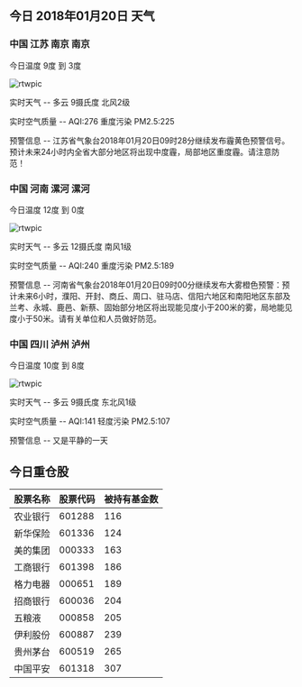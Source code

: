 ## 今日 2018年01月20日 天气
### 中国 江苏 南京 南京

今日温度 9度 到 3度

![rtwpic](http://app1.showapi.com/weather/icon/day/01.png)

实时天气 -- 多云 9摄氏度 北风2级

实时空气质量 -- AQI:276 重度污染 PM2.5:225

预警信息 -- 江苏省气象台2018年01月20日09时28分继续发布霾黄色预警信号。预计未来24小时内全省大部分地区将出现中度霾，局部地区重度霾。请注意防范！
    
### 中国 河南 漯河 漯河

今日温度 12度 到 0度

![rtwpic](http://app1.showapi.com/weather/icon/day/01.png)

实时天气 -- 多云 12摄氏度 南风1级

实时空气质量 -- AQI:240 重度污染 PM2.5:189

预警信息 -- 河南省气象台2018年01月20日09时00分继续发布大雾橙色预警：预计未来6小时，濮阳、开封、商丘、周口、驻马店、信阳六地区和南阳地区东部及兰考、永城、鹿邑、新蔡、固始部分地区将出现能见度小于200米的雾，局地能见度小于50米。请有关单位和人员做好防范。
    
### 中国 四川 泸州 泸州

今日温度 10度 到 8度

![rtwpic](http://app1.showapi.com/weather/icon/day/01.png)

实时天气 -- 多云 9摄氏度 东北风1级

实时空气质量 -- AQI:141 轻度污染 PM2.5:107

预警信息 -- 又是平静的一天
    
## 今日重仓股 

|股票名称|股票代码|被持有基金数|
|---|---|---|
|农业银行|601288|116|
|新华保险|601336|124|
|美的集团|000333|163|
|工商银行|601398|186|
|格力电器|000651|189|
|招商银行|600036|204|
|五粮液|000858|205|
|伊利股份|600887|239|
|贵州茅台|600519|265|
|中国平安|601318|307|
